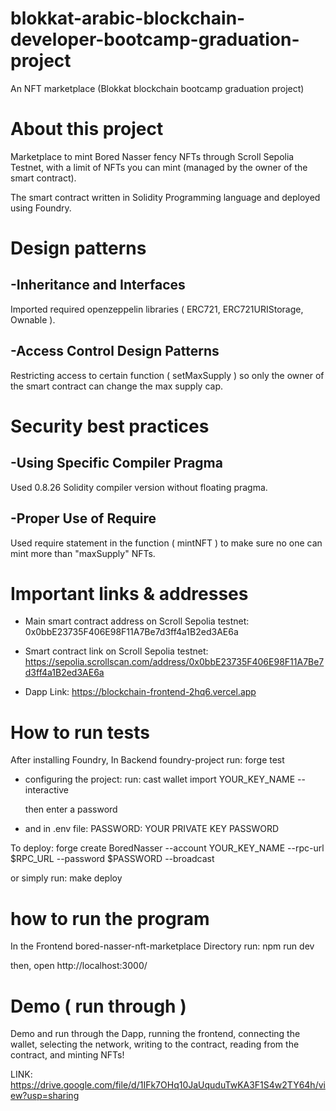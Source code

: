 # blokkat-arabic-blockchain-developer-bootcamp-graduation-project
An NFT marketplace (Blokkat blockchain bootcamp graduation project)

# About this project
Marketplace to mint Bored Nasser fency NFTs through Scroll Sepolia Testnet, with a limit of NFTs you can mint (managed by the owner of the smart contract).

The smart contract written in Solidity Programming language and deployed using Foundry.

# Design patterns

  -Inheritance and Interfaces
  -
  Imported required openzeppelin libraries ( ERC721, ERC721URIStorage, Ownable ).
  
  -Access Control Design Patterns
  -
  Restricting access to certain function ( setMaxSupply ) so only the owner of the smart contract can change the max supply cap.
  

# Security best practices

  -Using Specific Compiler Pragma
  -
  Used 0.8.26 Solidity compiler version without floating pragma.
  
  -Proper Use of Require
  -
  Used require statement in the function ( mintNFT ) to make sure no one can mint more than "maxSupply" NFTs.

# Important links & addresses

* Main smart contract address on Scroll Sepolia testnet:
  0x0bbE23735F406E98F11A7Be7d3ff4a1B2ed3AE6a

  
* Smart contract link on Scroll Sepolia testnet:
  https://sepolia.scrollscan.com/address/0x0bbE23735F406E98F11A7Be7d3ff4a1B2ed3AE6a

* Dapp Link:
  https://blockchain-frontend-2hq6.vercel.app

# How to run tests
After installing Foundry,
In Backend foundry-project run: forge test

* configuring the project:
  run: cast wallet import YOUR_KEY_NAME --interactive
  
  then enter a password

* and in .env file:
PASSWORD: YOUR PRIVATE KEY PASSWORD


To deploy: forge create BoredNasser --account YOUR_KEY_NAME --rpc-url $RPC_URL --password $PASSWORD --broadcast

or simply run: make deploy

# how to run the program

In the Frontend bored-nasser-nft-marketplace Directory run: npm run dev

then, open http://localhost:3000/

# Demo ( run through )

Demo and run through the Dapp, running the frontend, connecting the wallet, selecting the network, writing to the contract, reading from the contract, and minting NFTs!

LINK: https://drive.google.com/file/d/1IFk7OHq10JaUquduTwKA3F1S4w2TY64h/view?usp=sharing
